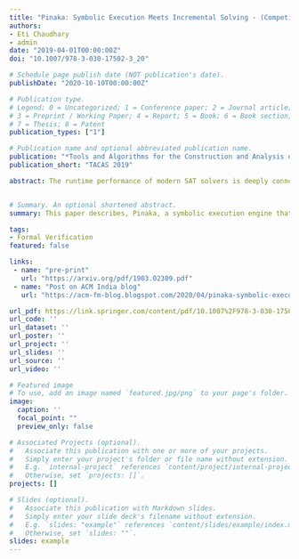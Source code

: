 ```yaml
---
title: "Pinaka: Symbolic Execution Meets Incremental Solving - (Competition Contribution)"
authors:
- Eti Chaudhary
- admin
date: "2019-04-01T00:00:00Z"
doi: "10.1007/978-3-030-17502-3_20"

# Schedule page publish date (NOT publication's date).
publishDate: "2020-10-10T00:00:00Z"

# Publication type.
# Legend: 0 = Uncategorized; 1 = Conference paper; 2 = Journal article;
# 3 = Preprint / Working Paper; 4 = Report; 5 = Book; 6 = Book section;
# 7 = Thesis; 8 = Patent
publication_types: ["1"]

# Publication name and optional abbreviated publication name.
publication: "*Tools and Algorithms for the Construction and Analysis of Systems*"
publication_short: "TACAS 2019"

abstract: The runtime performance of modern SAT solvers is deeply connected to the phase transition behavior of CNF formulas. While CNF solving has witnessed significant runtime improvement over the past two decades, the same does not hold for several other classes such as the conjunction of cardinality and XOR constraints, denoted as CARD-XOR formulas. The problem of determining the satisfiability of CARD-XOR formulas is a fundamental problem with a wide variety of applications ranging from discrete integration in the field of artificial intelligence to maximum likelihood decoding in coding theory. The runtime behavior of random CARD-XOR formulas is unexplored in prior work. In this paper, we present the first rigorous empirical study to characterize the runtime behavior of 1-CARD-XOR formulas. We show empirical evidence of a surprising phase-transition that follows a non-linear tradeoff between CARD and XOR constraints.  


# Summary. An optional shortened abstract.
summary: This paper describes, Pinaka, a symbolic execution engine that leverages incremental SAT solving.

tags:
- Formal Verification
featured: false

links:
 - name: "pre-print"
   url: "https://arxiv.org/pdf/1903.02309.pdf"
 - name: "Post on ACM India blog"
   url: "https://acm-fm-blog.blogspot.com/2020/04/pinaka-symbolic-execution-meets.html"

url_pdf: https://link.springer.com/content/pdf/10.1007%2F978-3-030-17502-3_20.pdf
url_code: ''
url_dataset: ''
url_poster: ''
url_project: ''
url_slides: ''
url_source: ''
url_video: ''

# Featured image
# To use, add an image named `featured.jpg/png` to your page's folder. 
image:
  caption: ''
  focal_point: ""
  preview_only: false

# Associated Projects (optional).
#   Associate this publication with one or more of your projects.
#   Simply enter your project's folder or file name without extension.
#   E.g. `internal-project` references `content/project/internal-project/index.md`.
#   Otherwise, set `projects: []`.
projects: []

# Slides (optional).
#   Associate this publication with Markdown slides.
#   Simply enter your slide deck's filename without extension.
#   E.g. `slides: "example"` references `content/slides/example/index.md`.
#   Otherwise, set `slides: ""`.
slides: example
---
```


